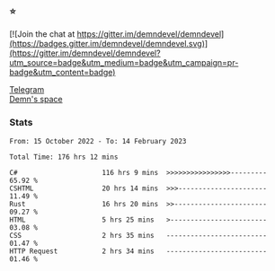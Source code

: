### :star:

[![Join the chat at https://gitter.im/demndevel/demndevel](https://badges.gitter.im/demndevel/demndevel.svg)](https://gitter.im/demndevel/demndevel?utm_source=badge&utm_medium=badge&utm_campaign=pr-badge&utm_content=badge)

[Telegram](https://t.me/demnometa) <br>
[Demn's space](http://demns.space)

### Stats

<!--START_SECTION:waka-->

```text
From: 15 October 2022 - To: 14 February 2023

Total Time: 176 hrs 12 mins

C#                     116 hrs 9 mins  >>>>>>>>>>>>>>>>---------   65.92 %
CSHTML                 20 hrs 14 mins  >>>----------------------   11.49 %
Rust                   16 hrs 20 mins  >>-----------------------   09.27 %
HTML                   5 hrs 25 mins   >------------------------   03.08 %
CSS                    2 hrs 35 mins   -------------------------   01.47 %
HTTP Request           2 hrs 34 mins   -------------------------   01.46 %
```

<!--END_SECTION:waka-->
